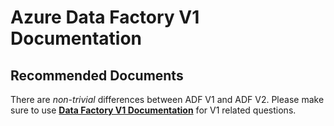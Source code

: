 <properties
	pageTitle="Azure Data Factory V1 Document"
	description="ADF V1 Document"
	infoBubbleText=""
	authors="chez-charlie"
	ms.author="chez"
	articleId="cc417204-e2a2-4a19-8320-1ef657892123"
	diagnosticScenario=""
	selfHelpType="generic"
	supportTopicIds="32629423, 32629440, 32629443, 32629515, 32629500, 32629518"
	resourceTags=""
	productPesIds="15613"
	cloudEnvironments="public"
/>

# Azure Data Factory V1 Documentation

## **Recommended Documents**

There are _non-trivial_ differences between ADF V1 and ADF V2. Please make sure to use [**Data Factory V1 Documentation**](https://docs.microsoft.com/azure/data-factory/v1/data-factory-introduction) for V1 related questions.
